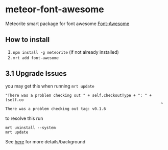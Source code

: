 meteor-font-awesome
===================

Meteorite smart package for font awesome
[Font-Awesome](http://fortawesome.github.com/Font-Awesome/)

## How to install
1. `npm install -g meteorite` (if not already installed)
2. `mrt add font-awesome`

## 3.1 Upgrade Issues
you may get this when running `mrt update`

```
"There was a problem checking out " + self.checkoutType + ": " + (self.co
                                                                    ^
There was a problem checking out tag: v0.1.6
```

to resolve this run

```
mrt uninstall --system
mrt update
```

See [here](https://github.com/nate-strauser/meteor-font-awesome/issues/5) for more details/background
